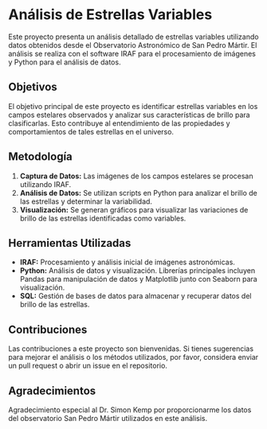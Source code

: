 # Análisis de Estrellas Variables

Este proyecto presenta un análisis detallado de estrellas variables utilizando datos obtenidos desde el Observatorio Astronómico de San Pedro Mártir. El análisis se realiza con el software IRAF para el procesamiento de imágenes y Python para el análisis de datos.

## Objetivos

El objetivo principal de este proyecto es identificar estrellas variables en los campos estelares observados y analizar sus características de brillo para clasificarlas. Esto contribuye al entendimiento de las propiedades y comportamientos de tales estrellas en el universo.

## Metodología

1. **Captura de Datos:** Las imágenes de los campos estelares se procesan utilizando IRAF.
2. **Análisis de Datos:** Se utilizan scripts en Python para analizar el brillo de las estrellas y determinar la variabilidad.
3. **Visualización:** Se generan gráficos para visualizar las variaciones de brillo de las estrellas identificadas como variables.

## Herramientas Utilizadas

- **IRAF:** Procesamiento y análisis inicial de imágenes astronómicas.
- **Python:** Análisis de datos y visualización. Librerías principales incluyen Pandas para manipulación de datos y Matplotlib junto con Seaborn para visualización.
- **SQL:** Gestión de bases de datos para almacenar y recuperar datos del brillo de las estrellas.

## Contribuciones
Las contribuciones a este proyecto son bienvenidas. Si tienes sugerencias para mejorar el análisis o los métodos utilizados, por favor, considera enviar un pull request o abrir un issue en el repositorio.

## Agradecimientos
Agradecimiento especial al Dr. Simon Kemp por proporcionarme los datos del observatorio San Pedro Mártir utilizados en este análisis.
